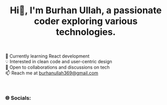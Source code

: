<div align="center">

<h1>
  Hi👋, I'm Burhan Ullah, a passionate coder exploring various technologies.
</h1>

</div>

<br>

🌱 Currently learning React development <br>
💡 Interested in clean code and user-centric design <br>
🤝 Open to collaborations and discussions on tech <br>
📫 Reach me at burhanullah369@gmail.com <br>

<br>

<h3>
  🌐 Socials:
</h3>
<a href="https://www.linkedin.com/in/burhan-ullah-479052219" target="_blank">
<img src="https://camo.githubusercontent.com/f17ba9730c27e5f1230325b94c8b68bbf3115d32650866f6e3d0ade68201beea/68747470733a2f2f696d672e736869656c64732e696f2f62616467652f4c696e6b6564496e2d2532333030373742352e7376673f6c6f676f3d6c696e6b6564696e266c6f676f436f6c6f723d7768697465" alt="" />
</a>
